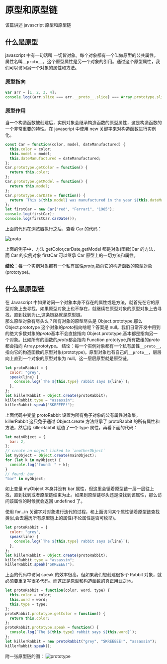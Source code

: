 # 原型和原型链

该篇讲述 javascript 原型和原型链

## 什么是原型

javascript 中有一句话叫 一切皆对象。每个对象都有一个叫做原型的公共属性。属性名叫`__proto__`。这个原型属性是另一个对象的引用。通过这个原型属性，我们可以访问另一个对象的属性和方法。

### 原型指向

```js
var arr = [1, 2, 3, 4];
console.log((arr.slice === arr.__proto__.slice) === Array.prototype.slice); // true
```

### 原型作用

当一个构造函数被创建后，实例对象会继承构造函数的原型属性，这是构造函数的一个非常重要的特性。在 javascript 中使用 new 关键字来对构造函数进行实例化。

```js
const Car = function(color, model, dateManufactured) {
  this.color = color;
  this.model = model;
  this.dateManufactured = dateManufactured;
};
Car.prototype.getColor = function() {
  return this.color;
};
Car.prototype.getModel = function() {
  return this.model;
};
Car.prototype.carDate = function() {
  return `This ${this.model} was manufactured in the year ${this.dateManufactured}`;
};
let firstCar = new Car("red", "Ferrari", "1985");
console.log(firstCar);
console.log(firstCar.carDate());
```

上面的代码在浏览器执行之后，查看 Car 的代码：

![proto](/js/proto.png)

上面的例子中，方法 getColor,carDate,getModel 都是对象(函数)Car 的方法，而 Car 的实例对象 firstCar 可以继承 Car 原型上的一切方法和属性。

**结论**：每一个实例对象都有一个私有属性*proto*,指向它的构造函数的原型对象(prototype)。

## 什么是原型链

在 Javascript 中如果访问一个对象本身不存在的属性或是方法，就首先在它的原型对象上去寻找，如果原型对象上也不存在，就继续在原型对象的原型对象上去寻找，直到找到为止,这条链路就是原型链。  
那么原型对象有尽头么？所有对象的原型尽头是 Object.prototype,那么 Object.prototype 这个对象的*proto*指向啥呢？答案是 null。我们日常开发中用到的绝大多数对象的*proto*基本不会直接指向 Object.prototype,基本都是指向另一个对象。比如所有的函数的*proto*都会指向 Function.prototype,所有数组的*proto*都会指向 Array.prototype。
结论：每一个实例对象都有一个私有属性`__proto__`,指向它的构造函数的原型对象(prototype)。原型对象也有自己的`__proto__`，层层向上直到一个对象的原型对象为 null。这一层层原型就是原型链。

```js
let protoRabbit = {
  color: "grey",
  speak(line) {
    console.log(`The ${this.type} rabbit says ${line}`);
  },
};
let killerRabbit = Object.create(protoRabbit);
killerRabbit.type = "assassin";
killerRabbit.speak("SKREEEE!");
```

上面代码中变量 protoRabbit 设置为所有兔子对象的公有属性对象集，killerRabbit 这只兔子通过 Object.create 方法继承了 protoRabbit 的所有属性和方法，然后给 killerRabbit 赋值了一个 type 属性，再看下面的代码：

```js
let mainObject = {
  bar: 2,
};
// create an object linked to `anotherObject`
let myObject = Object.create(mainObject);
for (let k in myObject) {
  console.log("found: " + k);
}
// found: bar
"bar" in myObject;
```

如上变量 myObject 本身并没有 bar 属性，但这里会循着原型链一层一层往上找，直到找到或者原型链结束为止。如果到原型链尽头还是没找到该属性，那么访问该属性的时候就会返回 undefined 了。

使用 for...in 关键字对对象进行迭代的过程，和上面访问某个属性循着原型链查找类似,会去遍历所有原型链上的属性(不论属性是否可枚举)。

```js
let protoRabbit = {
  color: "grey",
  speak(line) {
    console.log(`The ${this.type} rabbit says ${line}`);
  },
};
let killerRabbit = Object.create(protoRabbit);
killerRabbit.type = "assassin";
killerRabbit.speak("SKREEEE!");
```

上面的代码中访问 speak 的效率很高，但如果我们想创建很多个 Rabbit 对象，就必须要重复写很多代码。而这正是原型和构造函数的真正用武之地。

```js
let protoRabbit = function(color, word, type) {
  this.color = color;
  this.word = word;
  this.type = type;
};
protoRabbit.prototype.getColor = function() {
  return this.color;
};
protoRabbit.prototype.speak = function() {
  console.log(`The ${this.type} rabbit says ${this.word}`);
};
let killerRabbit = new protoRabbit("grey", "SKREEEEE!", "assassin");
killerRabbit.speak();
```

附一张原型链的图：
![prototype](/js/prototype.jpg)
